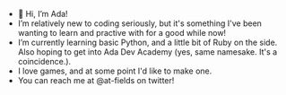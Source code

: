 - 👋 Hi, I’m Ada!
- I’m relatively new to coding seriously, but it's something I've been wanting to learn and practive with for a good while now!
- I’m currently learning basic Python, and a little bit of Ruby on the side. Also hoping to get into Ada Dev Academy (yes, same namesake. It's a coincidence.).
- I love games, and at some point I'd like to make one.
- You can reach me at @at-fields on twitter!

<!---
adabarries/adabarries is a ✨ special ✨ repository because its `README.md` (this file) appears on your GitHub profile.
You can click the Preview link to take a look at your changes.
--->
